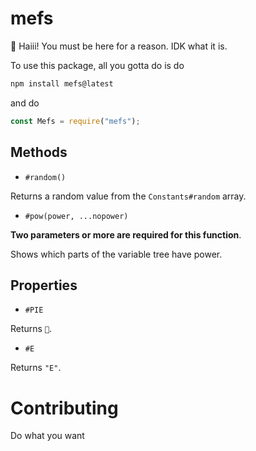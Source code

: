 # mefs

:wave: Haiii! You must be here for a reason. IDK what it is.

To use this package, all you gotta do is do

```bash
npm install mefs@latest
```

and do 
```js
const Mefs = require("mefs");
```


## Methods

- `#random()`

Returns a random value from the `Constants#random` array.

- `#pow(power, ...nopower)`

**Two parameters or more are required for this function**.

Shows which parts of the variable tree have power.

## Properties

- `#PIE`

Returns `🥧`.

- `#E`

Returns `"E"`.

# Contributing
Do what you want
